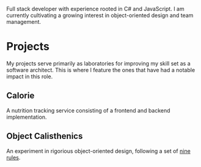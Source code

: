 
Full stack developer with experience rooted in C# and JavaScript. I am currently cultivating a growing interest in object-oriented design and team management.

<!-- <img src="https://github-readme-stats.vercel.app/api?username=aleHansson&show_icons=true&text_bold=false&title_color=118C4F&icon_color=118C4F" /> -->

# Projects

My projects serve primarily as laboratories for improving my skill set as a software architect. This is where I feature the ones that have had a notable impact in this role.

## Calorie

A nutrition tracking service consisting of a frontend and backend implementation.

## Object Calisthenics

An experiment in rigorious object-oriented design, following a set of [nine rules](https://williamdurand.fr/2013/06/03/object-calisthenics/).

<!--
**aleHansson/aleHansson** is a ✨ _special_ ✨ repository because its `README.md` (this file) appears on your GitHub profile.

Here are some ideas to get you started:

- 🔭 I’m currently working on ...
- 🌱 I’m currently learning ...
- 👯 I’m looking to collaborate on ...
- 🤔 I’m looking for help with ...
- 💬 Ask me about ...
- 📫 How to reach me: ...
- 😄 Pronouns: ...
- ⚡ Fun fact: ...
-->
